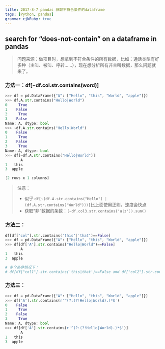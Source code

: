 ```yaml
---
title: 2017-8-7 pandas 获取不符合条件的dataframe
tags: [Python, pandas]
grammar_cjkRuby: true
---
```

## search for “does-not-contain” on a dataframe in pandas
> 问题来源：做项目时，想拿到不符合条件的所有数据，比如：通话类型有好多种（主叫、被叫、呼转……），现在想分析所有非主叫数据，那么问题就来了。

### 方法一：df[~df.col.str.contains(word)]
```python
>>> df = pd.DataFrame({"A": ["Hello", "this", "World", "apple"]})
>>> df.A.str.contains("Hello|World")
0     True
1    False
2     True
3    False
Name: A, dtype: bool
>>> ~df.A.str.contains("Hello|World")
0    False
1     True
2    False
3     True
Name: A, dtype: bool
>>> df[~df.A.str.contains("Hello|World")]
       A
1   this
3  apple

[2 rows x 1 columns]
```
> 注意：
> - 似乎 `df[~(df.A.str.contains("Hello") | (df.A.str.contains("World")))]`比上面使用正则，速度会快点
> - 获取“非”数据的条数：`(~df.col3.str.contains('u|z')).sum()`

### 方法二：
```python 
df[df["col"].str.contains('this'|'that')==False]
>>> df = pd.DataFrame({"A": ["Hello", "this", "World", "apple"]})
>>> df[df['A'].str.contains("Hello|World")==False]
       A
1   this
3  apple

# 多个条件情况下：
# df[df["col1"].str.contains('this|that')==False and df["col2"].str.contains('foo|bar')==True]
```
### 方法三：
```python
>>> df = pd.DataFrame({"A": ["Hello", "this", "World", "apple"]})
>>> df['A'].str.contains(r'^(?:(?!Hello|World).)*$')
0    False
1     True
2    False
3     True
Name: A, dtype: bool
>>> df[df['A'].str.contains(r'^(?:(?!Hello|World).)*$')]
       A
1   this
3  apple
```
